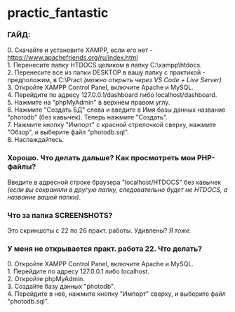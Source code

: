 # practic_fantastic

### ГАЙД:

0​. Скачайте и установите XAMPP, если его нет - https://www.apachefriends.org/ru/index.html  
1​. Перенесите папку HTDOCS целиком в папку C:\xampp\htdocs.  
2​. Перенесите все из папки DESKTOP в вашу папку с практикой - предположим, в C:\Pract *(можно открыть через VS Code + Live Server)*  
3​. Откройте XAMPP Control Panel, включите Apache и MySQL.  
4​. Перейдите по адресу 127.0.0.1/dashboard либо localhost/dashboard.  
5​. Нажмите на "phpMyAdmin" в верхнем правом углу.  
6​. Нажмите "Создать БД" слева и введите в Имя базы данных название "photodb" (без кавычек). Теперь нажмите "Создать".  
7​. Нажмите кнопку "Импорт" с красной стрелочкой сверху, нажмите "Обзор", и выберите файл "photodb.sql".  
8​. Наслаждайтесь.

### Хорошо. Что делать дальше? Как просмотреть мои PHP-файлы?

Введите в адресной строке браузера "localhost/HTDOCS" без кавычек *(если вы сохраняли в другую папку, следовательно будет не HTDOCS, а название вашей папки)*.

### Что за папка SCREENSHOTS?

Это скриншоты с 22 по 26 практ. работы. Удивлены? *Я тоже.*  

### У меня не открывается практ. работа 22. Что делать?

0​. Откройте XAMPP Control Panel, включите Apache и MySQL.  
1​. Перейдите по адресу 127.0.0.1 либо localhost.  
2​. Откройте phpMyAdmin.  
3​. Создайте базу данных "photodb".  
4​. Перейдите в неё, нажмите кнопку "Импорт" сверху, и выберите файл "photodb.sql".  
